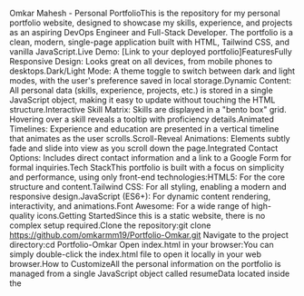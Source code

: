 Omkar Mahesh - Personal PortfolioThis is the repository for my personal portfolio website, designed to showcase my skills, experience, and projects as an aspiring DevOps Engineer and Full-Stack Developer. The portfolio is a clean, modern, single-page application built with HTML, Tailwind CSS, and vanilla JavaScript.Live Demo: [Link to your deployed portfolio]FeaturesFully Responsive Design: Looks great on all devices, from mobile phones to desktops.Dark/Light Mode: A theme toggle to switch between dark and light modes, with the user's preference saved in local storage.Dynamic Content: All personal data (skills, experience, projects, etc.) is stored in a single JavaScript object, making it easy to update without touching the HTML structure.Interactive Skill Matrix: Skills are displayed in a "bento box" grid. Hovering over a skill reveals a tooltip with proficiency details.Animated Timelines: Experience and education are presented in a vertical timeline that animates as the user scrolls.Scroll-Reveal Animations: Elements subtly fade and slide into view as you scroll down the page.Integrated Contact Options: Includes direct contact information and a link to a Google Form for formal inquiries.Tech StackThis portfolio is built with a focus on simplicity and performance, using only front-end technologies:HTML5: For the core structure and content.Tailwind CSS: For all styling, enabling a modern and responsive design.JavaScript (ES6+): For dynamic content rendering, interactivity, and animations.Font Awesome: For a wide range of high-quality icons.Getting StartedSince this is a static website, there is no complex setup required.Clone the repository:git clone https://github.com/omkarmm19/Portfolio-Omkar.git
Navigate to the project directory:cd Portfolio-Omkar
Open index.html in your browser:You can simply double-click the index.html file to open it locally in your web browser.How to CustomizeAll the personal information on the portfolio is managed from a single JavaScript object called resumeData located inside the <script> tag at the bottom of the index.html file.To update the portfolio with your own information, simply edit the values within this object:const resumeData = {
    profileImage: '/main.jpg', // Path to your image in the project folder
    links: {
        linkedin: 'YOUR_LINKEDIN_URL',
        github: 'YOUR_GITHUB_URL',
        leetcode: 'YOUR_LEETCODE_URL'
    },
    skills: [
        { category: 'Languages', items: ['Java', 'Python'], proficiency: [90, 85] },
        // ... and so on
    ],
    experience: [
        {
            role: 'Your Role',
            company: 'Your Company',
            date: 'Date Range',
            desc: 'Description of your experience.',
            icon: 'fa-solid fa-code' // Font Awesome icon class
        },
    ],
    // ... edit projects, education, certifications, and achievements in the same way.
};
ContactOmkar MaheshEmail: omkarmahesh12345@gmail.comLinkedIn: https://www.linkedin.com/in/omkar-mahesh-a99b70289/
